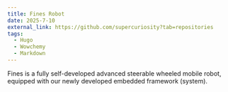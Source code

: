 ```yaml
---
title: Fines Robot
date: 2025-7-10
external_link: https://github.com/supercuriosity?tab=repositories
tags:
  - Hugo
  - Wowchemy
  - Markdown
---
```


Fines is a fully self-developed advanced steerable wheeled mobile robot, equipped with our newly developed embedded framework (system).

<!--more-->
